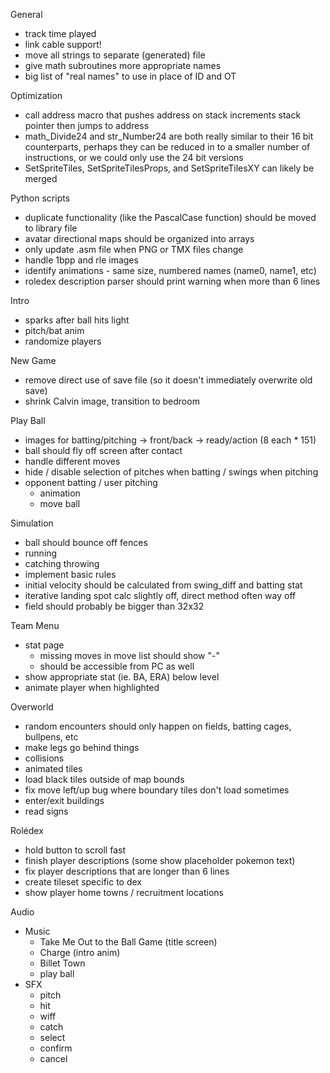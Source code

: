 General

- track time played
- link cable support!
- move all strings to separate (generated) file
- give math subroutines more appropriate names
- big list of "real names" to use in place of ID and OT

Optimization

- call address macro that pushes address on stack increments stack pointer then jumps to address
- math_Divide24 and str_Number24 are both really similar to their 16 bit counterparts, perhaps they can be reduced in to a smaller number of instructions, or we could only use the 24 bit versions
- SetSpriteTiles, SetSpriteTilesProps, and SetSpriteTilesXY can likely be merged

Python scripts

- duplicate functionality (like the PascalCase function) should be moved to library file
- avatar directional maps should be organized into arrays
- only update .asm file when PNG or TMX files change
- handle 1bpp and rle images
- identify animations - same size, numbered names (name0, name1, etc)
- roledex description parser should print warning when more than 6 lines

Intro

- sparks after ball hits light
- pitch/bat anim
- randomize players

New Game

- remove direct use of save file (so it doesn't immediately overwrite old save)
- shrink Calvin image, transition to bedroom

Play Ball

- images for batting/pitching -> front/back -> ready/action (8 each * 151)
- ball should fly off screen after contact
- handle different moves
- hide / disable selection of pitches when batting / swings when pitching
- opponent batting / user pitching
    - animation
    - move ball

Simulation

- ball should bounce off fences
- running
- catching throwing
- implement basic rules
- initial velocity should be calculated from swing_diff and batting stat
- iterative landing spot calc slightly off, direct method often way off
- field should probably be bigger than 32x32

Team Menu

- stat page
  - missing moves in move list should show "-"
  - should be accessible from PC as well
- show appropriate stat (ie. BA, ERA) below level
- animate player when highlighted

Overworld

- random encounters should only happen on fields, batting cages, bullpens, etc
- make legs go behind things
- collisions
- animated tiles
- load black tiles outside of map bounds
- fix move left/up bug where boundary tiles don't load sometimes
- enter/exit buildings
- read signs

Rolédex

- hold button to scroll fast
- finish player descriptions (some show placeholder pokemon text)
- fix player descriptions that are longer than 6 lines
- create tileset specific to dex
- show player home towns / recruitment locations
  
Audio

- Music
  - Take Me Out to the Ball Game (title screen)
  - Charge (intro anim)
  - Billet Town
  - play ball
- SFX
  - pitch
  - hit
  - wiff
  - catch
  - select
  - confirm
  - cancel
